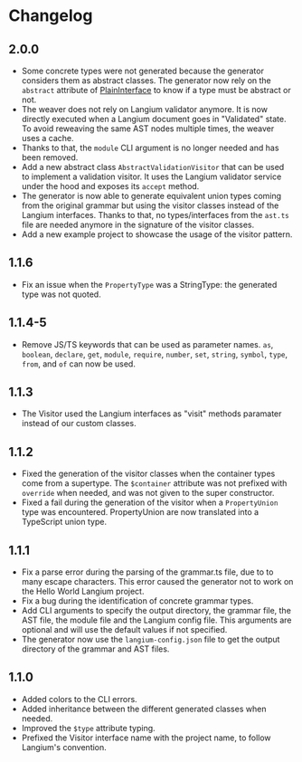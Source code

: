 # Changelog

## 2.0.0

- Some concrete types were not generated because the generator considers them as abstract classes. The generator now rely on the `abstract` attribute of [PlainInterface](https://github.com/eclipse-langium/langium/blob/77d16cf085d6c57d3cce9386aceb21b19d07ac62/packages/langium/src/grammar/type-system/type-collector/plain-types.ts#L25) to know if a type must be abstract or not.
- The weaver does not rely on Langium validator anymore. It is now directly executed when a Langium document goes in "Validated" state. To avoid reweaving the same AST nodes multiple times, the weaver uses a cache.
- Thanks to that, the `module` CLI argument is no longer needed and has been removed.
- Add a new abstract class `AbstractValidationVisitor` that can be used to implement a validation visitor. It uses the Langium validator service under the hood and exposes its `accept` method.
- The generator is now able to generate equivalent union types coming from the original grammar but using the visitor classes instead of the Langium interfaces. Thanks to that, no types/interfaces from the `ast.ts` file are needed anymore in the signature of the visitor classes.
- Add a new example project to showcase the usage of the visitor pattern.


## 1.1.6

- Fix an issue when the `PropertyType` was a StringType: the generated type was not quoted.

## 1.1.4-5

- Remove JS/TS keywords that can be used as parameter names. `as`, `boolean`, `declare`, `get`, `module`, `require`, `number`, `set`, `string`, `symbol`, `type`, `from`, and `of` can now be used.

## 1.1.3

- The Visitor used the Langium interfaces as "visit" methods paramater instead of our custom classes.

## 1.1.2

- Fixed the generation of the visitor classes when the container types come from a supertype. The `$container` attribute was not prefixed with `override` when needed, and was not given to the super constructor.
- Fixed a fail during the generation of the visitor when a `PropertyUnion` type was encountered. PropertyUnion are now translated into a TypeScript union type.

## 1.1.1

- Fix a parse error during the parsing of the grammar.ts file, due to to many escape characters. This error caused the generator not to work on the Hello World Langium project.
- Fix a bug during the identification of concrete grammar types.
- Add CLI arguments to specify the output directory, the grammar file, the AST file, the module file and the Langium config file. This arguments are optional and will use the default values if not specified.
- The generator now use the `langium-config.json` file to get the output directory of the grammar and AST files.

## 1.1.0

- Added colors to the CLI errors.
- Added inheritance between the different generated classes when needed.
- Improved the `$type` attribute typing.
- Prefixed the Visitor interface name with the project name, to follow Langium's convention.